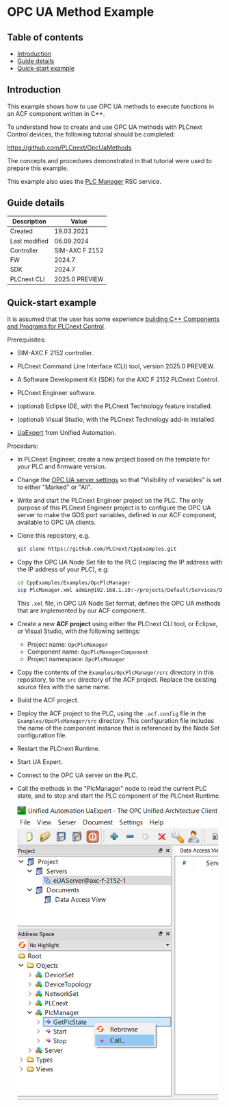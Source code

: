 # OPC UA Method Example

## Table of contents

<!-- TOC depthFrom:2 orderedList:true -->

- [Introduction](#introduction)
- [Guide details](#guide-details)
- [Quick-start example](#quick-start-example)

<!-- /TOC -->

## Introduction

This example shows how to use OPC UA methods to execute functions in an ACF component written in C++.

To understand how to create and use OPC UA methods with PLCnext Control devices, the following tutorial should be completed:

https://github.com/PLCnext/OpcUaMethods

The concepts and procedures demonstrated in that tutorial were used to prepare this example.

This example also uses the [PLC Manager](https://api.plcnext.help/api_docs_2024-0-LTS/classArp_1_1Plc_1_1Domain_1_1Services_1_1IPlcManagerService2.html) RSC service.

## Guide details

|Description | Value |
|------------ |-----------|
|Created | 19.03.2021 |
|Last modified| 06.09.2024 |
|Controller| SIM-AXC F 2152 |
|FW| 2024.7 |
|SDK| 2024.7 |
|PLCnext CLI | 2025.0 PREVIEW |

## Quick-start example

It is assumed that the user has some experience [building C++ Components and Programs for PLCnext Control](https://plcnext.help/te/Programming/Cplusplus/Cpp_programs_in_PLCnext.htm).

Prerequisites:

- SIM-AXC F 2152 controller.

- PLCnext Command Line Interface (CLI) tool, version 2025.0 PREVIEW.

- A Software Development Kit (SDK) for the AXC F 2152 PLCnext Control.

- PLCnext Engineer software.

- (optional) Eclipse IDE, with the PLCnext Technology feature installed.

- (optional) Visual Studio, with the PLCnext Technology add-in installed.

- [UaExpert](https://www.unified-automation.com/products/development-tools/uaexpert.html) from Unified Automation.

Procedure:

- In PLCnext Engineer, create a new project based on the template for your PLC and firmware version.

- Change the [OPC UA server settings](https://plcnext.help/te/Communication_interfaces/OPC_UA/OPCUA_server_configuration.htm) so that "Visibility of variables" is set to either "Marked" or "All".

- Write and start the PLCnext Engineer project on the PLC. The only purpose of this PLCnext Engineer project is to configure the OPC UA server to make the GDS port variables, defined in our ACF component, available to OPC UA clients.

- Clone this repository, e.g.

   ```sh
   git clone https://github.com/PLCnext/CppExamples.git
   ```

- Copy the OPC UA Node Set file to the PLC (replacing the IP address with the IP address of your PLC), e.g:

   ```sh
   cd CppExamples/Examples/OpcPlcManager
   scp PlcManager.xml admin@192.168.1.10:~/projects/Default/Services/OpcUA/NodeSets
   ```

   This `.xml` file, in OPC UA Node Set format, defines the OPC UA methods that are implemented by our ACF component.

- Create a new **ACF project** using either the PLCnext CLI tool, or Eclipse, or Visual Studio, with the following settings:
  - Project name: `OpcPlcManager`
  - Component name: `OpcPlcManagerComponent`
  - Project namespace: `OpcPlcManager`

- Copy the contents of the `Examples/OpcPlcManager/src` directory in this repository, to the `src` directory of the ACF project. Replace the existing source files with the same name.

- Build the ACF project.

- Deploy the ACF project to the PLC, using the `.acf.config` file in the `Examples/OpcPlcManager/src` directory. This configuration file includes the name of the component instance that is referenced by the Node Set configuration file.

- Restart the PLCnext Runtime.

- Start UA Expert.

- Connect to the OPC UA server on the PLC.

- Call the methods in the "PlcManager" node to read the current PLC state, and to stop and start the PLC component of the PLCnext Runtime.

   ![Method](img/method.png)
